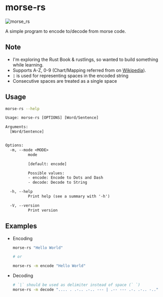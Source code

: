 # morse-rs

![morse_rs][morse_rs_png]

A simple program to encode to/decode from morse code.

## Note

-   I'm exploring the Rust Book & rustlings, so wanted to build something while learning.
-   Supports A-Z, 0-9 (Chart/Mapping referred from on [Wikipedia][wikipedia]).
-   `|` is used for representing spaces in the encoded string
-   Consecutive spaces are treated as a single space

## Usage

```sh
morse-rs --help
```

```txt
Usage: morse-rs [OPTIONS] [Word/Sentence]

Arguments:
  [Word/Sentence]


Options:
  -m, --mode <MODE>
          mode

          [default: encode]

          Possible values:
          - encode: Encode to Dots and Dash
          - decode: Decode to String

  -h, --help
          Print help (see a summary with '-h')

  -V, --version
          Print version
```

## Examples

-   Encoding

    ```sh
    morse-rs "Hello World"

    # or

    morse-rs -m encode "Hello World"
    ```

-   Decoding

    ```sh
    # `|` should be used as delimiter instead of space (` `)
    morse-rs -m decode ".... . .-.. .-.. --- | .-- --- .-. .-.. -.."
    ```

[wikipedia]: https://en.wikipedia.org/wiki/Morse_code
[morse_rs_png]: https://user-images.githubusercontent.com/54745129/233487314-a9f4e2d4-5bd8-4d0c-9e29-07f141cbec9d.png
